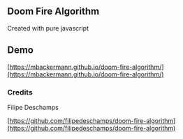 ## Doom Fire Algorithm

Created with pure javascript

## Demo

[https://mbackermann.github.io/doom-fire-algorithm/](https://mbackermann.github.io/doom-fire-algorithm/)

### Credits

Filipe Deschamps

[https://github.com/filipedeschamps/doom-fire-algorithm](https://github.com/filipedeschamps/doom-fire-algorithm)
